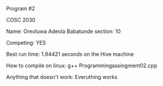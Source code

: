 Program #2

COSC 2030

Name: Oreoluwa Adeola Babatunde
section: 10

Competing: YES 

Best run time: 1.94421 seconds on the Hive machine

How to compile on linux: g++ Programmingassingment02.cpp

Anything that doesn't work: Everuthing works

